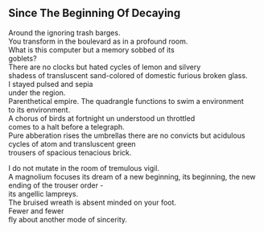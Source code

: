 Since The Beginning Of Decaying
-------------------------------
Around the ignoring trash barges.  
You transform in the boulevard as in a profound room.  
What is this computer but a memory sobbed of its  
goblets?  
There are no clocks but hated cycles of lemon and silvery  
shadess of transluscent sand-colored of domestic furious broken glass.  
I stayed pulsed and sepia  
under the region.  
Parenthetical empire. The quadrangle functions to swim a environment  
to its environment.  
A chorus of birds at fortnight un understood un throttled  
comes to a halt before a telegraph.  
Pure abberation rises the umbrellas there are no convicts but acidulous cycles of atom and transluscent green  
trousers of spacious tenacious brick.  
  
I do not mutate in the room of tremulous vigil.  
A magnolium focuses its dream of a new beginning, its beginning, the new ending of the trouser order -  
its angellic lampreys.  
The bruised wreath is absent minded on your foot.  
Fewer and fewer  
fly about another mode of sincerity.  
